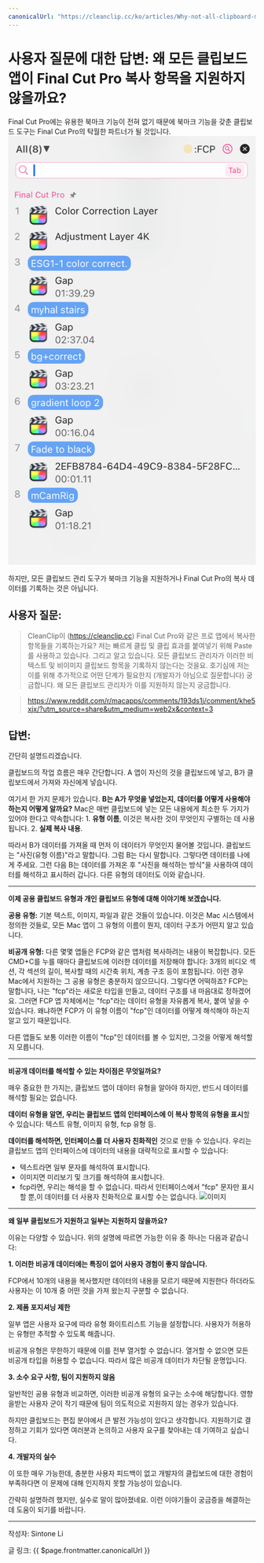 ```yaml
---
canonicalUrl: "https://cleanclip.cc/ko/articles/Why-not-all-clipboard-managers-support-Final-Cut-Pro-copies/"
---
```


# 사용자 질문에 대한 답변: 왜 모든 클립보드 앱이 Final Cut Pro 복사 항목을 지원하지 않을까요?

Final Cut Pro에는 유용한 북마크 기능이 전혀 없기 때문에 북마크 기능을 갖춘 클립보드 도구는 Final Cut Pro의 탁월한 파트너가 될 것입니다.
![Final Cut Pro가 CleanClip과 협력](./cooperate-with-final-cut-pro.png)

하지만, 모든 클립보드 관리 도구가 북마크 기능을 지원하거나 Final Cut Pro의 복사 데이터를 기록하는 것은 아닙니다.

## **사용자 질문:**

> CleanClip이 (https://cleanclip.cc) Final Cut Pro와 같은 프로 앱에서 복사한 항목들을 기록하는가요? 저는 빠르게 클립 및 클립 효과를 붙여넣기 위해 Paste를 사용하고 있습니다. 그리고 알고 있습니다. 모든 클립보드 관리자가 이러한 비텍스트 및 비이미지 클립보드 항목을 기록하지 않는다는 것을요. 호기심에 저는 이를 위해 추가적으로 어떤 단계가 필요한지 (개발자가 아님으로 질문합니다) 궁금합니다. 왜 모든 클립보드 관리자가 이를 지원하지 않는지 궁금합니다.

> https://www.reddit.com/r/macapps/comments/193ds1j/comment/khe5xjx/?utm_source=share&utm_medium=web2x&context=3

## **답변:**

간단히 설명드리겠습니다.

클립보드의 작업 흐름은 매우 간단합니다. A 앱이 자신의 것을 클립보드에 넣고, B가 클립보드에서 가져와 자신에게 넣습니다.

여기서 한 가지 문제가 있습니다. **B는 A가 무엇을 넣었는지, 데이터를 어떻게 사용해야 하는지 어떻게 알까요?**
Mac은 매번 클립보드에 넣는 모든 내용에게 최소한 두 가지가 있어야 한다고 약속합니다: 1. **유형 이름**, 이것은 복사한 것이 무엇인지 구별하는 데 사용됩니다. 2. **실제 복사 내용**.

따라서 B가 데이터를 가져올 때 먼저 이 데이터가 무엇인지 물어볼 것입니다. 클립보드는 "사진(유형 이름)"라고 말합니다. 그럼 B는 다시 말합니다. 그렇다면 데이터를 나에게 주세요. 그런 다음 B는 데이터를 가져온 후 "사진을 해석하는 방식"을 사용하여 데이터를 해석하고 표시하러 갑니다. 다른 유형의 데이터도 이와 같습니다.

------
**이제 공용 클립보드 유형과 개인 클립보드 유형에 대해 이야기해 보겠습니다.**

**공용 유형:**
기본 텍스트, 이미지, 파일과 같은 것들이 있습니다. 이것은 Mac 시스템에서 정의한 것들로, 모든 Mac 앱이 그 유형의 이름이 뭔지, 데이터 구조가 어떤지 알고 있습니다.

**비공개 유형:**
다른 몇몇 앱들은 FCP와 같은 앱처럼 복사하려는 내용이 복잡합니다. 모든 CMD+C를 누를 때마다 클립보드에 이러한 데이터를 저장해야 합니다: 3개의 비디오 섹션, 각 섹션의 길이, 복사할 때의 시간축 위치, 계층 구조 등이 포함됩니다.
이런 경우 Mac에서 지원하는 그 공용 유형은 충분하지 않으므니다. 그렇다면 어떡하죠? FCP는 말합니다, 나는 "fcp"라는 새로운 타입을 만들고, 데이터 구조를 내 마음대로 정하겠어요.
그러면 FCP 앱 자체에서는 "fcp"라는 데이터 유형을 자유롭게 복사, 붙여 넣을 수 있습니다. 왜냐하면 FCP가 이 유형 이름이 "fcp"인 데이터를 어떻게 해석해야 하는지 알고 있기 때문입니다.

다른 앱들도 보통 이러한 이름이 "fcp"인 데이터를 볼 수 있지만, 그것을 어떻게 해석할지 모릅니다.

-------
**비공개 데이터를 해석할 수 있는 차이점은 무엇일까요?**

매우 중요한 한 가지는, 클립보드 앱이 데이터 유형을 알아야 하지만, 반드시 데이터를 해석할 필요는 없습니다.

**데이터 유형을 알면, 우리는 클립보드 앱의 인터페이스에 이 복사 항목의 유형을 표시**할 수 있습니다: 텍스트 유형, 이미지 유형, fcp 유형 등.

**데이터를 해석하면, 인터페이스를 더 사용자 친화적인** 것으로 만들 수 있습니다. 우리는 클립보드 앱의 인터페이스에 데이터의 내용을 대략적으로 표시할 수 있습니다:
- 텍스트라면 일부 문자를 해석하여 표시합니다.
- 이미지면 미리보기 및 크기를 해석하여 표시합니다.
- fcp라면, 우리는 해석을 할 수 없습니다. 따라서 인터페이스에서 "fcp" 문자만 표시할 뿐,이 데이터를 더 사용자 친화적으로 표시할 수는 없습니다.
![이미지](https://github.com/auv1107/blug/assets/2681464/e0f8786a-7078-449d-83b4-21d080853f28)

------

**왜 일부 클립보드가 지원하고 일부는 지원하지 않을까요?**

이유는 다양할 수 있습니다. 위의 설명에 따르면 가능한 이유 중 하나는 다음과 같습니다:

**1. 이러한 비공개 데이터에는 특징이 없어 사용자 경험이 좋지 않습니다.**

FCP에서 10개의 내용을 복사했지만 데이터의 내용을 모르기 때문에 지원한다 하더라도 사용자는 이 10개 중 어떤 것을 가져 왔는지 구분할 수 없습니다.

**2. 제품 포지셔닝 제한**

일부 앱은 사용자 요구에 따라 유형 화이트리스트 기능을 설정합니다. 사용자가 허용하는 유형만 추적할 수 있도록 해줍니다. 

비공개 유형은 무한하기 때문에 이를 전부 열거할 수 없습니다. 열거할 수 없으면 모든 비공개 타입을 허용할 수 없습니다. 따라서 많은 비공개 데이터가 차단될 운명입니다.

**3. 소수 요구 사항, 팀이 지원하지 않음**

일반적인 공용 유형과 비교하면, 이러한 비공개 유형의 요구는 소수에 해당합니다. 영향을받는 사용자 군이 작기 때문에 팀이 의도적으로 지원하지 않는 경우가 있습니다.

하지만 클립보드는 편집 분야에서 큰 발전 가능성이 있다고 생각합니다. 지원하기로 결정하고 기회가 있다면 여러분과 논의하고 사용자 요구를 찾아내는 데 기여하고 싶습니다.

**4. 개발자의 실수**

이 또한 매우 가능한데, 충분한 사용자 피드백이 없고 개발자의 클립보드에 대한 경험이 부족하다면 이 문제에 대해 인지하지 못할 가능성이 있습니다.

간략히 설명하려 했지만, 실수로 말이 많아졌네요. 이런 이야기들이 궁금증을 해결하는 데 도움이 되기를 바랍니다.

---

작성자: Sintone Li

글 링크: {{ $page.frontmatter.canonicalUrl }}
